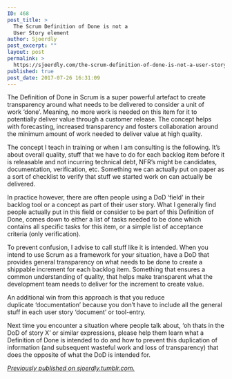 ```yaml
---
ID: 468
post_title: >
  The Scrum Definition of Done is not a
  User Story element
author: Sjoerdly
post_excerpt: ""
layout: post
permalink: >
  https://sjoerdly.com/the-scrum-definition-of-done-is-not-a-user-story-element/
published: true
post_date: 2017-07-26 16:31:09
---
```

<!-- wp:paragraph -->
<p>The Definition of Done in Scrum is a super powerful artefact to create transparency around what needs to be delivered to consider a unit of work&nbsp;‘done’. Meaning, no more work is needed on this item for it to potentially deliver value through a customer release. The concept helps with forecasting, increased transparency and fosters collaboration around the minimum amount of work needed to deliver value at high quality.</p>
<!-- /wp:paragraph -->

<!-- wp:paragraph -->
<p>The concept&nbsp;I teach in training or when I am consulting is the following. It’s about overall quality, stuff that we have to do for each backlog item before it is releasable and not incurring technical debt, NFR’s might be candidates, documentation, verification, etc. Something we can actually put on paper as a sort of checklist to verify that stuff we started work on can actually be delivered.&nbsp;</p>
<!-- /wp:paragraph -->

<!-- wp:paragraph -->
<p>In practice however, there are often people using a DoD&nbsp;‘field’ in their backlog tool or a concept as part of their user story. What I generally find people actually put in this field or consider to be part of this Definition of Done, comes down to either a list of tasks needed to be done which contains all specific tasks for this item, or a simple list of acceptance criteria (only verification).</p>
<!-- /wp:paragraph -->

<!-- wp:paragraph -->
<p>To prevent confusion, I advise to call stuff like it is intended. When you intend to use Scrum as a framework for your situation, have a DoD that provides general transparency on what needs to be done to create a shippable increment for each backlog item. Something that ensures a common understanding of quality, that helps make transparent what the development team needs to deliver for the increment to create value.&nbsp;</p>
<!-- /wp:paragraph -->

<!-- wp:paragraph -->
<p>An additional win from this approach is that you reduce duplicate&nbsp;‘documentation’ because you don’t have to include all the general stuff in each user story&nbsp;‘document’ or tool-entry.&nbsp;</p>
<!-- /wp:paragraph -->

<!-- wp:paragraph -->
<p>Next time you encounter a situation where people talk about, ‘oh thats in the DoD of story X’ or similar expressions, please help them learn what a Definition of Done is intended to do and how to prevent this duplication of information (and subsequent wasteful work and loss of transparency) that does the opposite of what the DoD is intended for. </p>
<!-- /wp:paragraph -->

<!-- wp:paragraph -->
<p><em><a href="http://sjoerdly.tumblr.com/post/163447713627/the-scrum-definition-of-done-is-not-a-user-story">Previously published on sjoerdly.tumblr.com.</a></em></p>
<!-- /wp:paragraph -->
